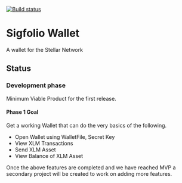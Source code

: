 [![Build status](https://elucidsoft2.visualstudio.com/_apis/public/build/definitions/6e62beb4-c829-4c0f-87a7-96929f870e94/8/badge)](https://appcenter.ms)

# Sigfolio Wallet
A wallet for the Stellar Network

## Status
### Development phase

Minimum Viable Product for the first release.

#### Phase 1 Goal
Get a working Wallet that can do the very basics of the following.

- Open Wallet using WalletFile, Secret Key
- View XLM Transactions
- Send XLM Asset
- View Balance of XLM Asset

Once the above features are completed and we have reached MVP a secondary project will be created to work on adding more features.



